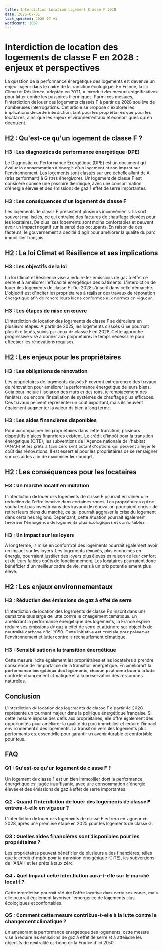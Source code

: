 ```yaml
---
title: Interdiction Location Logement Classe F 2028
date: 2025-07-01
last_updated: 2025-07-01
wordcount: 1059
---
```


# Interdiction de location des logements de classe F en 2028 : enjeux et perspectives

La question de la performance énergétique des logements est devenue un enjeu majeur dans le cadre de la transition écologique. En France, la loi Climat et Résilience, adoptée en 2021, a introduit des mesures significatives pour lutter contre les passoires thermiques. Parmi ces mesures, l'interdiction de louer des logements classés F à partir de 2028 soulève de nombreuses interrogations. Cet article se propose d'explorer les implications de cette interdiction, tant pour les propriétaires que pour les locataires, ainsi que les enjeux environnementaux et économiques qui en découlent.

## H2 : Qu'est-ce qu'un logement de classe F ?

### H3 : Les diagnostics de performance énergétique (DPE)

Le Diagnostic de Performance Énergétique (DPE) est un document qui évalue la consommation d'énergie d'un logement et son impact sur l'environnement. Les logements sont classés sur une échelle allant de A (très performant) à G (très énergivore). Un logement de classe F est considéré comme une passoire thermique, avec une consommation d'énergie élevée et des émissions de gaz à effet de serre importantes.

### H3 : Les conséquences d'un logement de classe F

Les logements de classe F présentent plusieurs inconvénients. Ils sont souvent mal isolés, ce qui entraîne des factures de chauffage élevées pour les locataires. De plus, ces logements sont moins confortables et peuvent avoir un impact négatif sur la santé des occupants. En raison de ces facteurs, le gouvernement a décidé d'agir pour améliorer la qualité du parc immobilier français.

## H2 : La loi Climat et Résilience et ses implications

### H3 : Les objectifs de la loi

La loi Climat et Résilience vise à réduire les émissions de gaz à effet de serre et à améliorer l'efficacité énergétique des bâtiments. L'interdiction de louer des logements de classe F d'ici 2028 s'inscrit dans cette démarche. L'objectif est d'inciter les propriétaires à réaliser des travaux de rénovation énergétique afin de rendre leurs biens conformes aux normes en vigueur.

### H3 : Les étapes de mise en œuvre

L'interdiction de location des logements de classe F se déroulera en plusieurs étapes. À partir de 2025, les logements classés G ne pourront plus être loués, suivis par ceux de classe F en 2028. Cette approche progressive vise à donner aux propriétaires le temps nécessaire pour effectuer les rénovations requises.

## H2 : Les enjeux pour les propriétaires

### H3 : Les obligations de rénovation

Les propriétaires de logements classés F devront entreprendre des travaux de rénovation pour améliorer la performance énergétique de leurs biens. Cela peut inclure l'isolation des murs et des toits, le remplacement des fenêtres, ou encore l'installation de systèmes de chauffage plus efficaces. Ces travaux peuvent représenter un coût important, mais ils peuvent également augmenter la valeur du bien à long terme.

### H3 : Les aides financières disponibles

Pour accompagner les propriétaires dans cette transition, plusieurs dispositifs d'aides financières existent. Le crédit d'impôt pour la transition énergétique (CITE), les subventions de l'Agence nationale de l'habitat (ANAH) et les prêts à taux zéro sont autant d'options qui peuvent alléger le coût des rénovations. Il est essentiel pour les propriétaires de se renseigner sur ces aides afin de maximiser leur budget.

## H2 : Les conséquences pour les locataires

### H3 : Un marché locatif en mutation

L'interdiction de louer des logements de classe F pourrait entraîner une réduction de l'offre locative dans certaines zones. Les propriétaires qui ne souhaitent pas investir dans des travaux de rénovation pourraient choisir de retirer leurs biens du marché, ce qui pourrait aggraver la crise du logement dans certaines régions. Cependant, cette situation pourrait également favoriser l'émergence de logements plus écologiques et confortables.

### H3 : Un impact sur les loyers

À long terme, la mise en conformité des logements pourrait également avoir un impact sur les loyers. Les logements rénovés, plus économes en énergie, pourraient justifier des loyers plus élevés en raison de leur confort et de leurs faibles coûts de fonctionnement. Les locataires pourraient donc bénéficier d'un meilleur cadre de vie, mais à un prix potentiellement plus élevé.

## H2 : Les enjeux environnementaux

### H3 : Réduction des émissions de gaz à effet de serre

L'interdiction de location des logements de classe F s'inscrit dans une démarche plus large de lutte contre le changement climatique. En améliorant la performance énergétique des logements, la France espère réduire ses émissions de gaz à effet de serre et atteindre ses objectifs de neutralité carbone d'ici 2050. Cette initiative est cruciale pour préserver l'environnement et lutter contre le réchauffement climatique.

### H3 : Sensibilisation à la transition énergétique

Cette mesure incite également les propriétaires et les locataires à prendre conscience de l'importance de la transition énergétique. En améliorant la performance énergétique des logements, chacun peut contribuer à la lutte contre le changement climatique et à la préservation des ressources naturelles.

## Conclusion

L'interdiction de location des logements de classe F à partir de 2028 représente un tournant majeur dans la politique énergétique française. Si cette mesure impose des défis aux propriétaires, elle offre également des opportunités pour améliorer la qualité du parc immobilier et réduire l'impact environnemental des logements. La transition vers des logements plus performants est essentielle pour garantir un avenir durable et confortable pour tous.

## FAQ

### Q1 : Qu'est-ce qu'un logement de classe F ?

Un logement de classe F est un bien immobilier dont la performance énergétique est jugée insuffisante, avec une consommation d'énergie élevée et des émissions de gaz à effet de serre importantes.

### Q2 : Quand l'interdiction de louer des logements de classe F entrera-t-elle en vigueur ?

L'interdiction de louer des logements de classe F entrera en vigueur en 2028, après une première étape en 2025 pour les logements de classe G.

### Q3 : Quelles aides financières sont disponibles pour les propriétaires ?

Les propriétaires peuvent bénéficier de plusieurs aides financières, telles que le crédit d'impôt pour la transition énergétique (CITE), les subventions de l'ANAH et les prêts à taux zéro.

### Q4 : Quel impact cette interdiction aura-t-elle sur le marché locatif ?

Cette interdiction pourrait réduire l'offre locative dans certaines zones, mais elle pourrait également favoriser l'émergence de logements plus écologiques et confortables.

### Q5 : Comment cette mesure contribue-t-elle à la lutte contre le changement climatique ?

En améliorant la performance énergétique des logements, cette mesure vise à réduire les émissions de gaz à effet de serre et à atteindre les objectifs de neutralité carbone de la France d'ici 2050.